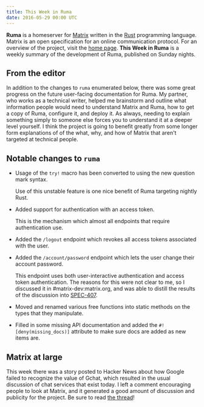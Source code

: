 ```yaml
---
title: This Week in Ruma
date: 2016-05-29 00:00 UTC
---
```


**Ruma** is a homeserver for [Matrix](https://matrix.org) written in the [Rust](https://www.rust-lang.org/) programming language.
Matrix is an open specification for an online communication protocol.
For an overview of the project, visit the [home page](/).
**This Week in Ruma** is a weekly summary of the development of Ruma, published on Sunday nights.

## From the editor

In addition to the changes to `ruma` enumerated below, there was some great progress on the future user-facing documentation for Ruma.
My partner, who works as a technical writer, helped me brainstorm and outline what information people would need to understand Matrix and Ruma, how to get a copy of Ruma, configure it, and deploy it.
As always, needing to explain something simply to someone else forces you to understand it at a deeper level yourself.
I think the project is going to benefit greatly from some longer form explanations of of the what, why, and how of Matrix that aren't targeted at technical people.

## Notable changes to `ruma`

* Usage of the `try!` macro has been converted to using the new question mark syntax.

  Use of this unstable feature is one nice benefit of Ruma targeting nightly Rust.

* Added support for authentication with an access token.

  This is the mechanism which almost all endpoints that require authentication use.

* Added the `/logout` endpoint which revokes all access tokens associated with the user.

* Added the `/account/password` endpoint which lets the user change their account password.

  This endpoint uses both user-interactive authentication and access token authentication.
  The reasons for this were not clear to me, so I discussed it in #matrix-dev:matrix.org, and was able to distill the results of the discussion into [SPEC-407](https://matrix.org/jira/browse/SPEC-407).

* Moved and renamed various free functions into static methods on the types that they manipulate.

* Filled in some missing API documentation and added the `#![deny(missing_docs)]` attribute to make sure docs are added as new items are.

## Matrix at large

This week there was a story posted to Hacker News about how Google failed to recognize the value of Gchat, which resulted in the usual discussion of chat services that exist today.
I left a comment encouraging people to look at Matrix, and it generated a good amount of discussion and publicity for the project.
Be sure to read [the thread](https://news.ycombinator.com/item?id=11794914)!
